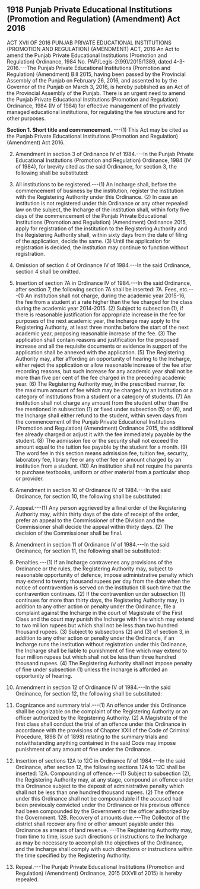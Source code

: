 ## 1918 Punjab Private Educational Institutions (Promotion and Regulation) (Amendment) Act 2016
 
ACT XVII OF 2016
PUNJAB PRIVATE EDUCATIONAL INSTITUTIONS (PROMOTION AND REGULATION) (AMENDMENT) ACT, 2016
An Act to amend the Punjab Private Educational Institutions (Promotion and Regulation) Ordinance, 1984
No. PAP/Legis-2(99)/2015/1389, dated 4-3-2016.---The Punjab Private Educational Institutions (Promotion and Regulation) (Amendment) Bill 2015, having been passed by the Provincial Assembly of the Punjab on February 26, 2016, and assented to by the Governor of the Punjab on March 3, 2016, is hereby published as an Act of the Provincial Assembly of the Punjab.
There is an urgent need to amend the Punjab Private Educational Institutions (Promotion and Regulation) Ordinance, 1984 (IV of 1984) for effective management of the privately managed educational institutions, for regulating the fee structure and for other purposes.

**Section 1. Short title and commencement.**
---(1) This Act may be cited as the Punjab Private Educational Institutions (Promotion and Regulation) (Amendment) Act 2016.

 

2. Amendment in section 3 of Ordinance IV of 1984.---In the Punjab Private Educational Institutions (Promotion and Regulation) Ordinance, 1984 (IV of 1984), for brevity cited as the said Ordinance, for section 3, the following shall be substituted:
3. All institutions to be registered.---(1) An Incharge shall, before the commencement of business by the institution, register the institution with the Registering Authority under this Ordinance.
   (2) In case an institution is not registered under this Ordinance or any other repealed law on the subject, the Incharge of the institution shall, within forty five days of the commencement of the Punjab Private Educational Institutions (Promotion and Regulation) (Amendment) Ordinance 2015, apply for registration of the institution to the Registering Authority and the Registering Authority shall, within sixty days from the date of filing of the application, decide the same.
   (3) Until the application for registration is decided, the institution may continue to function without registration.

 

3. Omission of section 4 of Ordinance IV of 1984.---In the said Ordinance, section 4 shall be omitted.

 

4. Insertion of section 7A in Ordinance IV of 1984.---In the said Ordinance, after section 7, the following section 7A shall be inserted:
   7A. Fees, etc.---(1) An institution shall not charge, during the academic year 2015-16, the fee from a student at a rate higher than the fee charged for the class during the academic year 2014-2015.
   (2) Subject to subsection (1), if there is reasonable justification for appropriate increase in the fee for purposes of the next academic year, the Incharge may apply to the Registering Authority, at least three months before the start of the next academic year, proposing reasonable increase of the fee.
   (3) The application shall contain reasons and justification for the proposed increase and all the requisite documents or evidence in support of the application shall be annexed with the application.
   (5) The Registering Authority may, after affording an opportunity of hearing to the Incharge, either reject the application or allow reasonable increase of the fee after recording reasons, but such increase for any academic year shall not be more than five per cent of the fee charged in the preceding academic year.
   (6) The Registering Authority may, in the prescribed manner, fix the maximum amount of fee which may be charged by an institution or a category of institutions from a student or a category of students.
   (7) An institution shall not charge any amount from the student other than the fee mentioned in subsection (1) or fixed under subsection (5) or (6), and the Incharge shall either refund to the student, within seven days from the commencement of the Punjab Private Educational Institutions (Promotion and Regulation) (Amendment) Ordinance 2015, the additional fee already charged or adjust it with the fee immediately payable by the student.
   (8) The admission fee or the security shall not exceed the amount equal to the tuition fee payable by the student for a month.
   (9) The word fee in this section means admission fee, tuition fee, security, laboratory fee, library fee or any other fee or amount charged by an institution from a student.
   (10) An institution shall not require the parents to purchase textbooks, uniform or other material from a particular shop or provider.

 

5. Amendment in section 10 of Ordinance IV of 1984.---In the said Ordinance, for section 10, the following shall be substituted:
6. Appeal.---(1) Any person aggrieved by a final order of the Registering Authority may, within thirty days of the date of receipt of the order, prefer an appeal to the Commissioner of the Division and the Commissioner shall decide the appeal within thirty days.
   (2) The decision of the Commissioner shall be final.

 

6. Amendment in section 11 of Ordinance IV of 1984.---In the said Ordinance, for section 11, the following shall be substituted:
7. Penalties.---(1) If an Incharge contravenes any provisions of the Ordinance or the rules, the Registering Authority may, subject to reasonable opportunity of defence, impose administrative penalty which may extend to twenty thousand rupees per day from the date when the notice of contravention is served on the institution till such time that the contravention continues.
   (2) If the contravention under subsection (1) continues for more than thirty days, the Registering Authority may, in addition to any other action or penalty under the Ordinance, file a complaint against the Incharge in the court of Magistrate of the First Class and the court may punish the Incharge with fine which may extend to two million rupees but which shall not be less than two hundred thousand rupees.
   (3) Subject to subsections (2) and (3) of section 3, in addition to any other action or penalty under the Ordinance, if an Incharge runs the institution without registration under this Ordinance, the Incharge shall be liable to punishment of fine which may extend to four million rupees but which shall not be less than three hundred thousand rupees.
   (4) The Registering Authority shall not impose penalty of fine under subsection (1) unless the Incharge is afforded an opportunity of hearing.

 

7. Amendment in section 12 of Ordinance IV of 1984.---In the said Ordinance, for section 12, the following shall be substituted:
8. Cognizance and summary trial.---(1) An offence under this Ordinance shall be cognizable on the complaint of the Registering Authority or an officer authorized by the Registering Authority.
   (2) A Magistrate of the first class shall conduct the trial of an offence under this Ordinance in accordance with the provisions of Chapter XXII of the Code of Criminal Procedure, 1898 (V of 1898) relating to the summary trials and notwithstanding anything contained in the said Code may impose punishment of any amount of fine under the Ordinance.

 

8. Insertion of sections 12A to 12C in Ordinance IV of 1984.---In the said Ordinance, after section 12, the following sections 12A to 12C shall be inserted:
   12A. Compounding of offence.---(1) Subject to subsection (2), the Registering Authority may, at any stage, compound an offence under this Ordinance subject to the deposit of administrative penalty which shall not be less than one hundred thousand rupees.
   (2) The offence under this Ordinance shall not be compoundable if the accused had been previously convicted under the Ordinance or his previous offence had been compounded by the Government or the officer authorized by the Government.
   12B. Recovery of amounts due.---The Collector of the district shall recover any fine or other amount payable under this Ordinance as arrears of land revenue.
   ---The Registering Authority may, from time to time, issue such directions or instructions to the Incharge as may be necessary to accomplish the objectives of the Ordinance, and the Incharge shall comply with such directions or instructions within the time specified by the Registering Authority.

 

9. Repeal.---The Punjab Private Educational Institutions (Promotion and Regulation) (Amendment) Ordinance, 2015 (XXVII of 2015) is hereby repealed.

